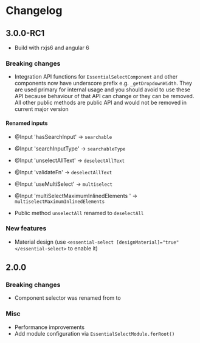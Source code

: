 # Changelog

## 3.0.0-RC1

 - Build with rxjs6 and angular 6

### Breaking changes

 - Integration API functions for `EssentialSelectComponent` and other components now have underscore prefix e.g. `_getDropdownWidth`. They are used primary for internal usage and you should avoid to use these API because behaviour of that API can change or they can be removed.
All other public methods are public API and would not be removed in current major version

#### Renamed inputs

 - @Input 'hasSearchInput' -> `searchable`
 - @Input 'searchInputType' -> `searchableType`
 - @Input 'unselectAllText' -> `deselectAllText`
 - @Input 'validateFn' -> `deselectAllText`
 - @Input 'useMultiSelect' -> `multiselect`
 - @Input 'multiSelectMaximumInlinedElements ' -> `multiselectMaximumInlinedElements `

 - Public method `unselectAll` renamed to `deselectAll`

### New features

 - Material design (use `<essential-select [designMaterial]="true" </essential-select>` to enable it)

## 2.0.0

### Breaking changes

 - Component selector was renamed from <essentials-ui-select> to <essential-select>

### Misc

 - Performance improvements
 - Add module configuration via `EssentialSelectModule.forRoot()`